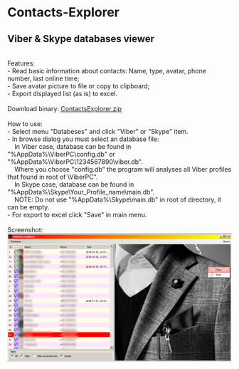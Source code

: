 # Contacts-Explorer
<h2>Viber &amp; Skype databases viewer</h2>
<br />
Features:
<br />
 - Read basic information about contacts: Name, type, avatar, phone number, last online time;
<br />
 - Save avatar picture to file or copy to clipboard;
<br />
 - Export displayed list (as is) to excel.
<br />
<br />
Download binary: <a href="https://github.com/kosilko/Contacts-Explorer/raw/master/download/ContactsExplorer.zip">ContactsExplorer.zip</a>
<br />
<br />
How to use: 
<br />
 - Select menu "Databeses" and click "Viber" or "Skype" item.
<br />
 - In browse dialog you must select an database file: 
<br />
&nbsp;&nbsp;&nbsp;&nbsp;In Viber case, database can be found in "%AppData%\ViberPC\config.db" or "%AppData%\ViberPC\1234567890\viber.db". 
  <br />
&nbsp;&nbsp;&nbsp;&nbsp;Where you choose "config.db" the program will analyses all Viber profiles that found in root of \ViberPC".
<br />
&nbsp;&nbsp;&nbsp;&nbsp;In Skype case, database can be found in "%AppData%\Skype\Your_Profile_name\main.db". 
  <br />
&nbsp;&nbsp;&nbsp;&nbsp;NOTE: Do not use "%AppData%\Skype\main.db" in root of directory, it can be empty.
<br />
 - For export to excel click "Save" in main menu.
  <br />
  <br />
Screenshot: <br />
<img src="https://github.com/kosilko/Contacts-Explorer/raw/master/download/screenshot.png"/>
